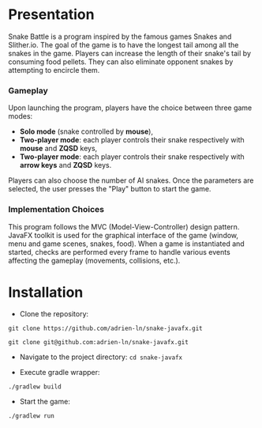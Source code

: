 # Presentation

Snake Battle is a program inspired by the famous games Snakes and Slither.io. The goal of the game is to have the longest tail among all the snakes in the game. Players can increase the length of their snake's tail by consuming food pellets. They can also eliminate opponent snakes by attempting to encircle them.

### Gameplay

Upon launching the program, players have the choice between three game modes:
- **Solo mode** (snake controlled by **mouse**),
- **Two-player mode**: each player controls their snake respectively with **mouse** and **ZQSD** keys,
- **Two-player mode**: each player controls their snake respectively with **arrow keys** and **ZQSD** keys.

Players can also choose the number of AI snakes. Once the parameters are selected, the user presses the "Play" button to start the game.

### Implementation Choices

This program follows the MVC (Model-View-Controller) design pattern. JavaFX toolkit is used for the graphical interface of the game (window, menu and game scenes, snakes, food). When a game is instantiated and started, checks are performed every frame to handle various events affecting the gameplay (movements, collisions, etc.).

# Installation
- Clone the repository:
```
git clone https://github.com/adrien-ln/snake-javafx.git
```
```
git clone git@github.com:adrien-ln/snake-javafx.git
```

- Navigate to the project directory: `cd snake-javafx`

- Execute gradle wrapper:
```
./gradlew build
```
- Start the game:
```
./gradlew run
```
